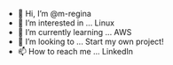 - 👋 Hi, I’m @m-regina
- 👀 I’m interested in ... Linux
- 🌱 I’m currently learning ... AWS
- 💞️ I’m looking to ... Start my own project!
- 📫 How to reach me ... LinkedIn

<!---
m-regina/m-regina is a ✨ special ✨ repository because its `README.md` (this file) appears on your GitHub profile.
You can click the Preview link to take a look at your changes.
--->
